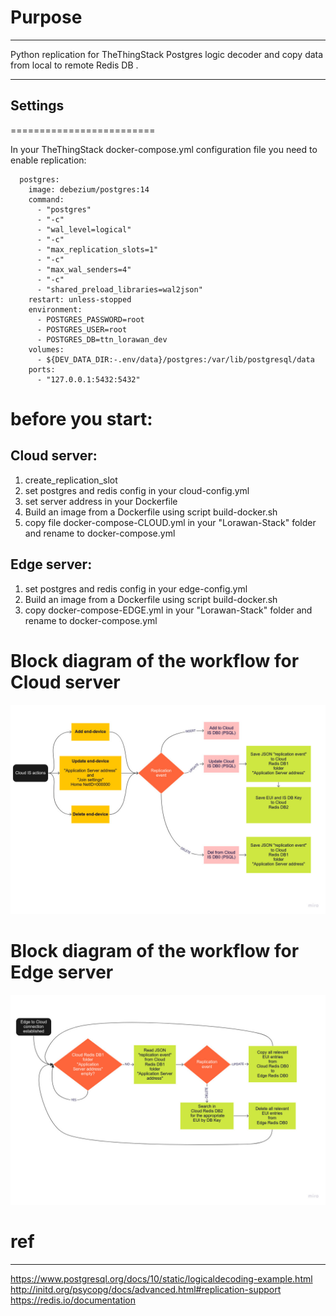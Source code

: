 
# Purpose
-----

Python replication for TheThingStack Postgres logic decoder and copy data from local to remote Redis DB .

-----
## Settings
=========================

In your TheThingStack docker-compose.yml configuration file you need to enable replication:

```
  postgres:
    image: debezium/postgres:14
    command:
      - "postgres"
      - "-c"
      - "wal_level=logical"
      - "-c"
      - "max_replication_slots=1"
      - "-c"
      - "max_wal_senders=4"
      - "-c"
      - "shared_preload_libraries=wal2json"
    restart: unless-stopped
    environment:
      - POSTGRES_PASSWORD=root
      - POSTGRES_USER=root
      - POSTGRES_DB=ttn_lorawan_dev
    volumes:
      - ${DEV_DATA_DIR:-.env/data}/postgres:/var/lib/postgresql/data
    ports:
      - "127.0.0.1:5432:5432"
```

# before you start:

## Cloud server:
1. create_replication_slot
2. set postgres and redis config in your cloud-config.yml
3. set server address in your Dockerfile
4. Build an image from a Dockerfile using script build-docker.sh
5. copy file docker-compose-CLOUD.yml in your "Lorawan-Stack" folder and rename to docker-compose.yml

## Edge server:
1. set postgres and redis config in your edge-config.yml
2. Build an image from a Dockerfile using script build-docker.sh
3. copy docker-compose-EDGE.yml in your "Lorawan-Stack" folder and rename to docker-compose.yml


# Block diagram of the workflow for Cloud server

![GUI screenshot](https://github.com/uy0ll/psql2redis/blob/v1.0-alfa/Cloud.jpg)

# Block diagram of the workflow for Edge server
![GUI screenshot](https://github.com/uy0ll/psql2redis/blob/v1.0-alfa/Edge.jpg)

# ref
-----
https://www.postgresql.org/docs/10/static/logicaldecoding-example.html
http://initd.org/psycopg/docs/advanced.html#replication-support
https://redis.io/documentation

